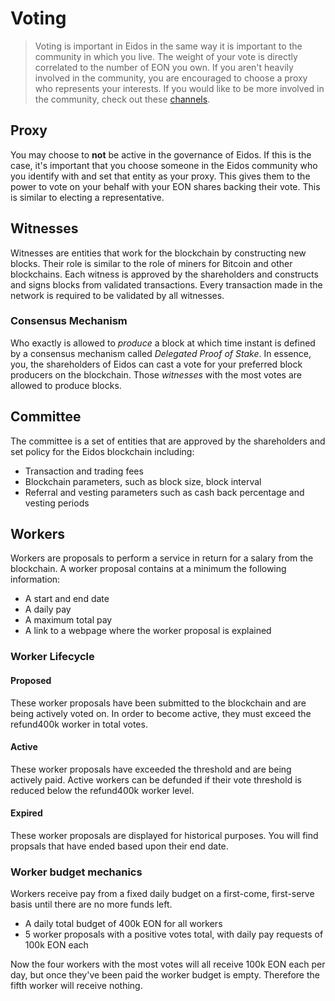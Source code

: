 # Voting

> Voting is important in Eidos in the same way it is important to the community in which you live. The weight of your vote is directly correlated to the number of EON you own. If you aren't heavily involved in the community, you are encouraged to choose a proxy who represents your interests. If you would like to be more involved in the community, check out these [channels](/help/introduction/eidos).

## Proxy

You may choose to **not** be active in the governance of Eidos. If this is the case, it's important that you choose someone in the Eidos community who you identify with and set that entity as your proxy. This gives them to the power to vote on your behalf with your EON shares backing their vote. This is similar to electing a representative.

## Witnesses

Witnesses are entities that work for the blockchain by constructing new blocks. Their role is similar to the role of miners for Bitcoin and other blockchains. Each witness is approved by the shareholders and constructs and signs blocks from validated transactions. Every transaction made in the network is required to be validated by all witnesses.

### Consensus Mechanism

Who exactly is allowed to *produce* a block at which time instant is defined by a
consensus mechanism called *Delegated Proof of Stake*. In essence, you, the
shareholders of Eidos can cast a vote for your preferred block producers on the blockchain. Those *witnesses* with the most votes are allowed to produce blocks.


## Committee

The committee is a set of entities that are approved by the shareholders and set policy for the Eidos blockchain including:

* Transaction and trading fees
* Blockchain parameters, such as block size, block interval
* Referral and vesting parameters such as cash back percentage and vesting periods

## Workers

Workers are proposals to perform a service in return for a salary from the blockchain. A worker proposal contains at a minimum the following information:

* A start and end date
* A daily pay
* A maximum total pay
* A link to a webpage where the worker proposal is explained

### Worker Lifecycle

#### Proposed
These worker proposals have been submitted to the blockchain and are being actively voted on. In order to become active, they must exceed the refund400k worker in total votes.
#### Active
These worker proposals have exceeded the threshold and are being actively paid. Active workers can be defunded if their vote threshold is reduced below the refund400k worker level.
#### Expired
These worker proposals are displayed for historical purposes. You will find propsals that have ended based upon their end date.

### Worker budget mechanics
Workers receive pay from a fixed daily budget on a first-come, first-serve basis until there are no more funds left.

* A daily total budget of 400k EON for all workers
* 5 worker proposals with a positive votes total, with daily pay requests of 100k EON each

Now the four workers with the most votes will all receive 100k EON each per day, but once they've been paid the worker budget is empty. Therefore the fifth worker will receive nothing.

